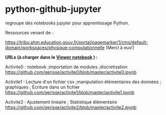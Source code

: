 # python-github-jupyter

regroupe des notebooks jupyter pour apprentissage Python.

Ressources venant de :

https://tribu.phm.education.gouv.fr/portal/pagemarker/1/cms/default-domain/workspaces/physique-computationnelle
(Merci à eux!)

**URLs (à charger dans le [Viewer notebook](https://nbviewer.jupyter.org/) ) :**

Activite0 : notebook ;importation de modules ;discretisation
https://github.com/gerisse/activite0/blob/master/activite0.ipynb

Activite1 : Lecture d'un fichier csv ;manipulation élémentaires des données ; graphiques ; Écriture dans un fichier
https://github.com/gerisse/activite1/blob/master/activite1.ipynb

Activite2 : Ajustement linéaire ; Statistique élémentaire
https://github.com/gerisse/activite2/blob/master/activite2.ipynb

